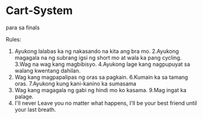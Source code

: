 # Cart-System
para sa finals

Rules:
1. Ayukong lalabas ka ng nakasando na kita ang bra mo.
2.Ayukong magagala na ng subrang igsi ng short mo at wala ka pang cycling.
3.Wag na wag kang magbibisyo.
4.Ayukong lage kang nagpupuyat sa walang kwentang dahilan.
5. Wag kang magpapalipas ng oras sa pagkain.
6.Kumain ka sa tamang oras.
7.Ayukong kung kani-kanino ka sumasama
8. Wag kang magagala ng gabi ng hindi mo ko kasama.
9.Mag ingat ka palage.
10. I'll never Leave you no matter what happens, I'll be your best friend until your last breath.
